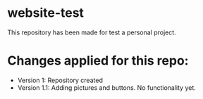 # website-test
This repository has been made for test a personal project.

# Changes applied for this repo:

* Version 1: Repository created
* Version 1.1: Adding pictures and buttons. No functionality yet.